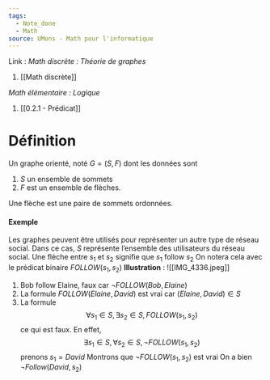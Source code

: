 ```yaml
---
tags:
  - Note_done
  - Math
source: UMons - Math pour l'informatique
---
```


Link :
_Math discrète : Théorie de graphes_
1. [[Math discrète]]

_Math élémentaire : Logique_
1. [[0.2.1 - Prédicat]]
# Définition
Un graphe orienté, noté $G=(S,F)$ dont les données sont 
1. $S$ un ensemble de sommets 
2. $F$ est un ensemble de flèches.

Une flèche est une paire de sommets ordonnées.

#### Exemple
Les graphes peuvent être utilisés pour représenter un autre type de réseau social. Dans ce cas, $S$ représente l’ensemble des utilisateurs du réseau social. Une flèche entre $s_1$ et $s_2$ signifie que $s_1$ follow $s_2$ 
On notera cela avec le prédicat binaire $FOLLOW(s_1,s_2)$ 
**Illustration** : ![[IMG_4336.jpeg]]
1. Bob follow Elaine, faux car $\lnot FOLLOW(Bob, Elaine)$ 
2. La formule $FOLLOW(Elaine, David)$ est vrai car $(Elaine, David)\in S$ 
3. La formule $$\forall s_1 \in S, \exists s_2 \in S, FOLLOW(s_1,s_2)$$ ce qui est faux. En effet, $$\exists s_1 \in S, \forall s_2 \in S, \lnot FOLLOW(s_1,s_2)$$ prenons $s_1= David$
Montrons que $\lnot FOLLOW(s_1,s_2)$ est vrai 
On a bien $\lnot Follow(David, s_2)$ 